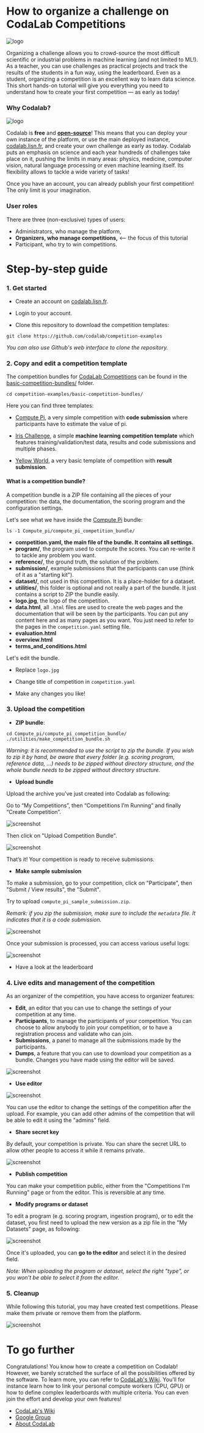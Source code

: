 # How to organize a challenge on CodaLab Competitions

![logo](tutorial_images/podium.png)

Organizing a challenge allows you to crowd-source the most difficult scientific or industrial problems in machine learning (and not limited to ML!).
As a teacher, you can use challenges as practical projects and track the results of the students in a fun way, using the leaderboard.
Even as a student, organizing a competition is an excellent way to learn data science.
This short hands-on tutorial will give you everything you need to understand how to create your first competition — as early as today!


### Why Codalab?

![logo](tutorial_images/codalab_logo.png)

Codalab is **free** and **[open-source](https://github.com/codalab/codalab-competitions)**!
This means that you can deploy your own instance of the platform, or use the main deployed instance, [codalab.lisn.fr](https://codalab.lisn.fr/), and create your own challenge as early as today.
Codalab puts an emphasis on science and each year hundreds of challenges take place on it, pushing the limits in many areas: physics, medicine, computer vision, natural language processing or even machine learning itself. 
Its flexibility allows to tackle a wide variety of tasks!

Once you have an account, you can already publish your first competition! The only limit is your imagination.


### User roles

There are three (non-exclusive) types of users:

* Administrators, who manage the platform,
* **Organizers, who manage competitions,** <-- the focus of this tutorial
* Participant, who try to win competitions.



# Step-by-step guide


### 1. Get started

* Create an account on [codalab.lisn.fr](https://codalab.lisn.fr/).

* Login to your account.

* Clone this repository to download the competition templates:

```
git clone https://github.com/codalab/competition-examples
```

_You can also use Github's web interface to clone the repository._


### 2. Copy and edit a competition template

The competition bundles for [CodaLab Competitions](https://github.com/codalab/codalab-competitions) can be found in the [basic-competition-bundles/](basic-competition-bundles/) folder.

```
cd competition-examples/basic-competition-bundles/
```

Here you can find three templates:

* [Compute Pi](basic-competition-bundles/Compute_pi), a very simple competition with **code submission** where participants have to estimate the value of pi.

* [Iris Challenge](basic-competition-bundles/Iris), a simple **machine learning competition template** which features training/validation/test data, results and code submissions and multiple phases.

* [Yellow World](basic-competition-bundles/Yellow_world), a very basic template of competition with **result submission**.


#### What is a competition bundle?

A competition bundle is a ZIP file containing all the pieces of your competition: the data, the documentation, the scoring program and the configuration settings.

Let's see what we have inside the [Compute Pi](basic-competition-bundles/Compute_pi) bundle:

```
ls -1 Compute_pi/compute_pi_competition_bundle/
```

* **competition.yaml, the main file of the bundle. It contains all settings.**
* **program/**, the program used to compute the scores. You can re-write it to tackle any problem you want.
* **reference/**, the ground truth, the solution of the problem.
* **submission/**, example submissions that the participants can use (think of it as a "starting kit").
* **dataset/**, not used in this competition. It is a place-holder for a dataset.
* **utilities/**, this folder is optional and not really a part of the bundle. It just contains a script to ZIP the bundle easily.
* **logo.jpg**, the logo of the competition.
* **data.html**, all `.html` files are used to create the web pages and the documentation that will be seen by the participants. You can put any content here and as many pages as you want. You just need to refer to the pages in the `competition.yaml` setting file.
* **evaluation.html**
* **overview.html**
* **terms_and_conditions.html**


Let's edit the bundle.

* Replace `logo.jpg`

* Change title of competition in `competition.yaml`

* Make any changes you like!



### 3. Upload the competition

* **ZIP bundle**:

```
cd Compute_pi/compute_pi_competition_bundle/
./utilities/make_competition_bundle.sh
```

_Warning: it is recommended to use the script to zip the bundle. If you wish to zip it by hand, be aware that every folder (e.g. scoring program, reference data, ...) needs to be zipped without directory structure, and the whole bundle needs to be zipped without directory structure._


* **Upload bundle**

Upload the archive you've just created into Codalab as following:

Go to “My Competitions”, then “Competitions I’m Running” and finally “Create Competition”.

![screenshot](tutorial_images/upload_screenshot_1.png)

Then click on "Upload Competition Bundle".

![screenshot](tutorial_images/upload_screenshot_2.png)

That’s it! Your competition is ready to receive submissions.


* **Make sample submission**

To make a submission, go to your competition, click on "Participate", then "Submit / View results", the "Submit".

Try to upload `compute_pi_sample_submission.zip`.

_Remark: if you zip the submission, make sure to include the `metadata` file. It indicates that it is a code submission._

![screenshot](tutorial_images/submission_screenshot_1.png)

Once your submission is processed, you can access various useful logs:

![screenshot](tutorial_images/submission_screenshot_2.png)


* Have a look at the leaderboard



### 4. Live edits and management of the competition

As an organizer of the competition, you have access to organizer features:

* **Edit**, an editor that you can use to change the settings of your competition at any time.
* **Participants**, to manage the participants of your competition. You can choose to allow anybody to join your competition, or to have a registration process and validate who can join.
* **Submissions**, a panel to manage all the submissions made by the participants.
* **Dumps**, a feature that you can use to download your competition as a bundle. Changes you have made using the editor will be saved.


![screenshot](tutorial_images/admin_screenshot.png)



* **Use editor**

![screenshot](tutorial_images/editor_screenshot_1.png)

You can use the editor to change the settings of the competition after the upload.
For example, you can add other admins of the competition that will be able to edit it using the "admins" field.

* **Share secret key**

By default, your competition is private. You can share the secret URL to allow other people to access it while it remains private.

![screenshot](tutorial_images/secret_screenshot.png)


* **Publish competition**

You can make your competition public, either from the "Competitions I'm Running" page or from the editor. This is reversible at any time.


* **Modify programs or dataset**

To edit a program (e.g. scoring program, ingestion program), or to edit the dataset, you first need to upload the new version as a zip file in the "My Datasets" page, as following:

![screenshot](tutorial_images/datasets_screenshot.png)

Once it's uploaded, you can **go to the editor** and select it in the desired field.

_Note: When uploading the program or dataset, select the right "type", or you won't be able to select it from the editor._


### 5. Cleanup

While following this tutorial, you may have created test competitions.
Please make them private or remove them from the platform.

![screenshot](tutorial_images/cleanup_screenshot.png)


# To go further

Congratulations! You know how to create a competition on Codalab! However, we barely scratched the surface of all the possibilities offered by the software. To learn more, you can refer to [CodaLab's Wiki](https://github.com/codalab/codalab-competitions/wiki). You’ll for instance learn how to link your personal compute workers (CPU, GPU) or how to define complex leaderboards with multiple criteria. You can even join the effort and develop your own features!

* [CodaLab's Wiki](https://github.com/codalab/codalab-competitions/wiki)
* [Google Group](https://groups.google.com/forum/#!forum/codalab-competitions)
* [About CodaLab](https://codalab.lisn.upsaclay.fr/highlights)


